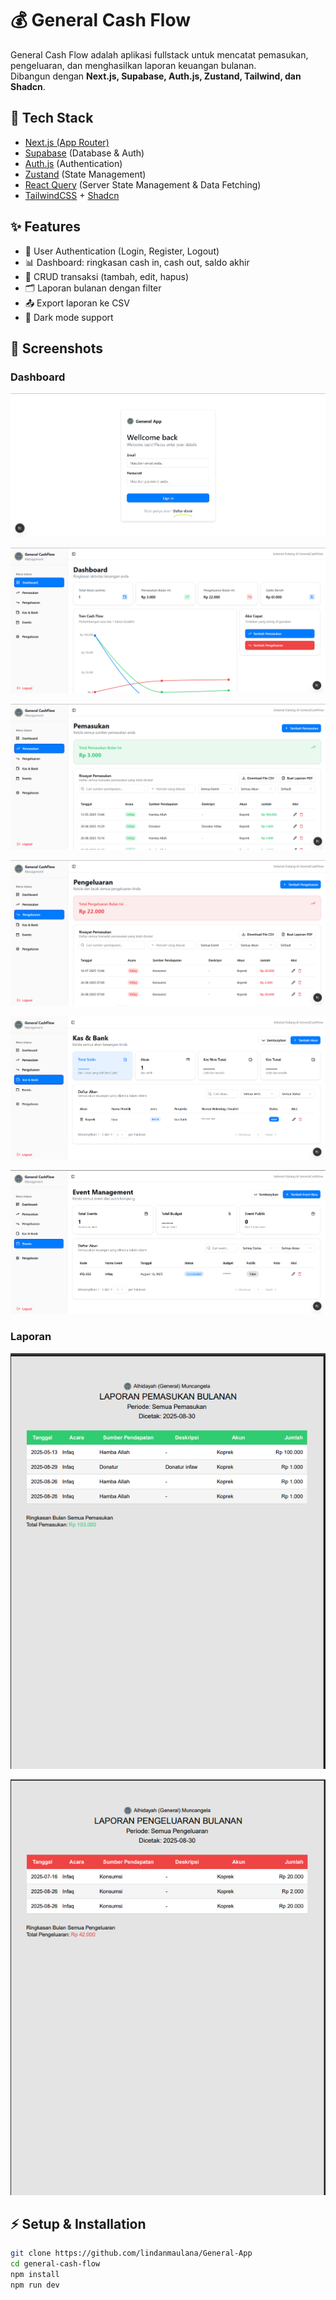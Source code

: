 # 💰 General Cash Flow

General Cash Flow adalah aplikasi fullstack untuk mencatat pemasukan, pengeluaran, dan menghasilkan laporan keuangan bulanan.  
Dibangun dengan **Next.js, Supabase, Auth.js, Zustand, Tailwind, dan Shadcn**.

## 🚀 Tech Stack
- [Next.js (App Router)](https://nextjs.org/)
- [Supabase](https://supabase.com/) (Database & Auth)
- [Auth.js](https://authjs.dev/) (Authentication)
- [Zustand](https://zustand-demo.pmnd.rs/) (State Management)
- [React Query](https://tanstack.com/query/latest) (Server State Management & Data Fetching)
- [TailwindCSS](https://tailwindcss.com/) + [Shadcn](https://ui.shadcn.com/)

## ✨ Features
- 🔑 User Authentication (Login, Register, Logout)
- 📊 Dashboard: ringkasan cash in, cash out, saldo akhir
- 💸 CRUD transaksi (tambah, edit, hapus)
- 🗂 Laporan bulanan dengan filter
- 📤 Export laporan ke CSV
- 🌙 Dark mode support

## 📸 Screenshots
### Dashboard
![Login Screenshot](./public/screenshots/login-dashboard.png)

![Dashboard Screenshot](./public/screenshots/dashboard.png)

![Dashboard Incomes Screenshot](./public/screenshots/dashboard-incomes.png)

![Dashboard Expenses Screenshot](./public/screenshots/dashboard-expenses.png)

![Dashboard Fundaccounts Screenshot](./public/screenshots/dashboard-fundaccounts.png)

![Dashboard Events Screenshot](./public/screenshots/dashboard-events.png)

### Laporan
![Reports Incomes Screenshot](./public/screenshots/report-incomes-pdf.png)

![Reports Expenses Screenshot](./public/screenshots/report-expenses-pdf.png)

## ⚡️ Setup & Installation
```bash
git clone https://github.com/lindanmaulana/General-App
cd general-cash-flow
npm install
npm run dev
